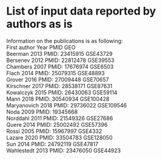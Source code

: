 # List of input data reported by authors as is <br>
Information on the publications is as following: <br>
First author	Year	PMID	GEO <br>
Beerman	2013	PMID: 23415915	GSE43729 <br>
Bersenev	2012	PMID: 22812478	GSE39553 <br>
Chambers	2007	PMID: 17676974	GSE6503 <br>
Flach	2014	PMID: 25079315	GSE48893 <br>
Grover	2016	PMID: 27009448	GSE70657 <br>
Kirschner	2017	PMID: 28538171	GSE87631 <br>
Kowalczyk	2015	PMID: 26430063	GSE59114 <br>
Mann	2018	PMID: 30540934	GSE100428 <br>
Maryanovich	2018	PMID: 29736022	GSE109546 <br>
Noda	2009	PMID: 19345668	<br>
Norddahl	2011	PMID: 21549326	GSE27686 <br>
Quere	2014	PMID: 25002492	GSE57396 <br>
Rossi	2005	PMID: 15967997	GSE4332 <br>
Lazare	2020 PMID: 33504783	GSE128050	<br>
Sun	2014	PMID: 24792119	GSE47817 <br>
Wahlestedt	2013	PMID: 23476050	GSE44923
